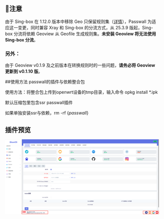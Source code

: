 ## :mega:注意
由于 Sing-box 在 1.12.0 版本中移除 Geo 只保留规则集（[详情](https://sing-box.sagernet.org/zh/deprecated/#geoip)），Passwall 为适应这一变更，同时兼容 Xray 和 Sing-box 的分流方式，从 25.3.9 版起，Sing-box 分流将依赖 Geoview 从 Geofile 生成规则集。**未安装 Geoview 将无法使用 Sing-box 分流**。  

### 另外：
由于 Geoview v0.1.9 及之前版本在转换规则时的一些问题，**请务必将 Geoview 更新到 v0.1.10 版**。

##使用方法
passwall的插件与依赖整合包

使用方法：将整合包上传到openwrt设备的tmp目录，输入命令 opkg install *.ipk

默认压缩包里包含ssr passwall插件

如果单独安装ssr与依赖，rm -rf {*passwall*}

## 插件预览

![插件预览](https://github.com/Jaykwok2999/luci-app-passwall/blob/main/flags/passwall.png)
